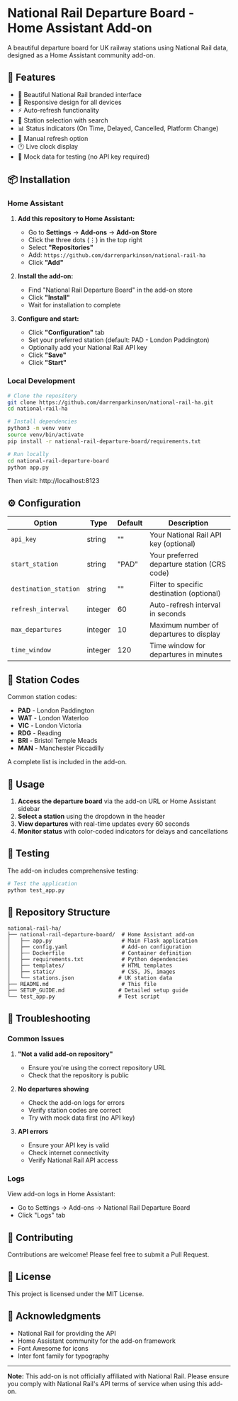 # National Rail Departure Board - Home Assistant Add-on

A beautiful departure board for UK railway stations using National Rail data, designed as a Home Assistant community add-on.

## 🚂 Features

- 🎨 Beautiful National Rail branded interface
- 📱 Responsive design for all devices
- ⚡ Auto-refresh functionality
- 🎯 Station selection with search
- 📊 Status indicators (On Time, Delayed, Cancelled, Platform Change)
- 🔄 Manual refresh option
- 🕐 Live clock display
- 🧪 Mock data for testing (no API key required)

## 📦 Installation

### Home Assistant

1. **Add this repository to Home Assistant:**
   - Go to **Settings** → **Add-ons** → **Add-on Store**
   - Click the three dots (⋮) in the top right
   - Select **"Repositories"**
   - Add: `https://github.com/darrenparkinson/national-rail-ha`
   - Click **"Add"**

2. **Install the add-on:**
   - Find "National Rail Departure Board" in the add-on store
   - Click **"Install"**
   - Wait for installation to complete

3. **Configure and start:**
   - Click **"Configuration"** tab
   - Set your preferred station (default: PAD - London Paddington)
   - Optionally add your National Rail API key
   - Click **"Save"**
   - Click **"Start"**

### Local Development

```bash
# Clone the repository
git clone https://github.com/darrenparkinson/national-rail-ha.git
cd national-rail-ha

# Install dependencies
python3 -m venv venv
source venv/bin/activate
pip install -r national-rail-departure-board/requirements.txt

# Run locally
cd national-rail-departure-board
python app.py
```

Then visit: http://localhost:8123

## ⚙️ Configuration

| Option | Type | Default | Description |
|--------|------|---------|-------------|
| `api_key` | string | "" | Your National Rail API key (optional) |
| `start_station` | string | "PAD" | Your preferred departure station (CRS code) |
| `destination_station` | string | "" | Filter to specific destination (optional) |
| `refresh_interval` | integer | 60 | Auto-refresh interval in seconds |
| `max_departures` | integer | 10 | Maximum number of departures to display |
| `time_window` | integer | 120 | Time window for departures in minutes |

## 🚉 Station Codes

Common station codes:
- **PAD** - London Paddington
- **WAT** - London Waterloo
- **VIC** - London Victoria
- **RDG** - Reading
- **BRI** - Bristol Temple Meads
- **MAN** - Manchester Piccadilly

A complete list is included in the add-on.

## 🎯 Usage

1. **Access the departure board** via the add-on URL or Home Assistant sidebar
2. **Select a station** using the dropdown in the header
3. **View departures** with real-time updates every 60 seconds
4. **Monitor status** with color-coded indicators for delays and cancellations

## 🧪 Testing

The add-on includes comprehensive testing:

```bash
# Test the application
python test_app.py
```

## 📁 Repository Structure

```
national-rail-ha/
├── national-rail-departure-board/  # Home Assistant add-on
│   ├── app.py                      # Main Flask application
│   ├── config.yaml                 # Add-on configuration
│   ├── Dockerfile                  # Container definition
│   ├── requirements.txt            # Python dependencies
│   ├── templates/                  # HTML templates
│   ├── static/                     # CSS, JS, images
│   └── stations.json              # UK station data
├── README.md                       # This file
├── SETUP_GUIDE.md                 # Detailed setup guide
└── test_app.py                    # Test script
```

## 🔧 Troubleshooting

### Common Issues

1. **"Not a valid add-on repository"**
   - Ensure you're using the correct repository URL
   - Check that the repository is public

2. **No departures showing**
   - Check the add-on logs for errors
   - Verify station codes are correct
   - Try with mock data first (no API key)

3. **API errors**
   - Ensure your API key is valid
   - Check internet connectivity
   - Verify National Rail API access

### Logs

View add-on logs in Home Assistant:
- Go to Settings → Add-ons → National Rail Departure Board
- Click "Logs" tab

## 🤝 Contributing

Contributions are welcome! Please feel free to submit a Pull Request.

## 📄 License

This project is licensed under the MIT License.

## 🙏 Acknowledgments

- National Rail for providing the API
- Home Assistant community for the add-on framework
- Font Awesome for icons
- Inter font family for typography

---

**Note:** This add-on is not officially affiliated with National Rail. Please ensure you comply with National Rail's API terms of service when using this add-on. 